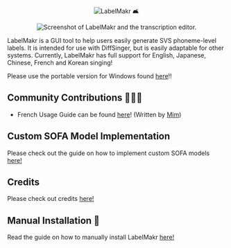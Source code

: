 <p align="center">
  <img src="https://github.com/spicytigermeat/LabelMakr/blob/v030/assets/labelmakr.png" alt="LabelMakr 🛋️">
</p>

<p align="center">
  <img src="https://github.com/spicytigermeat/LabelMakr/blob/v030/.github/labelmakr_sc.png", alt="Screenshot of LabelMakr and the transcription editor.">
</p>

LabelMakr is a GUI tool to help users easily generate SVS phoneme-level labels. It is intended for use with DiffSinger, but is easily adaptable for other systems. Currently, LabelMakr has full support for English, Japanese, Chinese, French and Korean singing!

Please use the portable version for Windows found [here](https://github.com/spicytigermeat/LabelMakr/releases/tag/v020)!!

## Community Contributions 🧑‍🤝‍🧑

- French Usage Guide can be found [here](https://utaufrance.com/comment-utiliser-labelmakr/)! (Written by [Mim](https://twitter.com/mimsynth))

## Custom SOFA Model Implementation

Please check out the guide on how to implement custom SOFA models [here!](https://github.com/spicytigermeat/LabelMakr/blob/v030/DOCS/implement_custom_sofa_model.md)

## Credits

Please check out credits [here!](https://github.com/spicytigermeat/LabelMakr/blob/v030/DOCS/credits.md)

## Manual Installation 🧰

Read the guide on how to manually install LabelMakr [here!](https://github.com/spicytigermeat/LabelMakr/blob/v030/DOCS/manual_install_guide.md)
